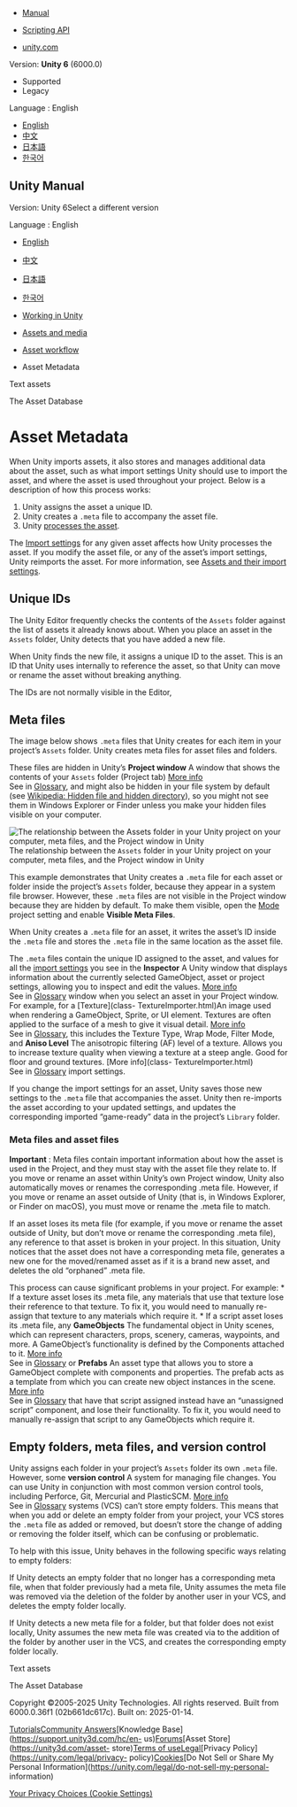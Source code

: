[](https://docs.unity3d.com)

  * [Manual](../Manual/index.html)
  * [Scripting API](../ScriptReference/index.html)

  * [unity.com](https://unity.com/)

Version: **Unity 6** (6000.0)

  * Supported
  * Legacy

Language : English

  * [English](/Manual/AssetMetadata.html)
  * [中文](/cn/current/Manual/AssetMetadata.html)
  * [日本語](/ja/current/Manual/AssetMetadata.html)
  * [한국어](/kr/current/Manual/AssetMetadata.html)

[](https://docs.unity3d.com)

## Unity Manual

Version: Unity 6Select a different version

Language : English

  * [English](/Manual/AssetMetadata.html)
  * [中文](/cn/current/Manual/AssetMetadata.html)
  * [日本語](/ja/current/Manual/AssetMetadata.html)
  * [한국어](/kr/current/Manual/AssetMetadata.html)

  * [Working in Unity](working-in-unity.html)
  * [Assets and media](assets-and-media.html)
  * [Asset workflow](AssetWorkflow.html)
  * Asset Metadata

[](class-TextAsset.html)

Text assets

[](AssetDatabase.html)

The Asset Database

# Asset Metadata

When Unity imports assets, it also stores and manages additional data about
the asset, such as what import settings Unity should use to import the asset,
and where the asset is used throughout your project. Below is a description of
how this process works:

  1. Unity assigns the asset a unique ID.
  2. Unity creates a `.meta` file to accompany the asset file.
  3. Unity [processes the asset](ImportingAssets.html#processing).

The [Import settings](ImportingAssets.html) for any given asset affects how
Unity processes the asset. If you modify the asset file, or any of the asset’s
import settings, Unity reimports the asset. For more information, see [Assets
and their import settings](ImportingAssets.html#importSettings).

## Unique IDs

The Unity Editor frequently checks the contents of the `Assets` folder against
the list of assets it already knows about. When you place an asset in the
`Assets` folder, Unity detects that you have added a new file.

When Unity finds the new file, it assigns a unique ID to the asset. This is an
ID that Unity uses internally to reference the asset, so that Unity can move
or rename the asset without breaking anything.

The IDs are not normally visible in the Editor,

## Meta files

The image below shows `.meta` files that Unity creates for each item in your
project’s `Assets` folder. Unity creates meta files for asset files and
folders.

These files are hidden in Unity’s **Project window** A window that shows the
contents of your `Assets` folder (Project tab) [More info](ProjectView.html)  
See in [Glossary](Glossary.html#Projectwindow), and might also be hidden in
your file system by default (see [Wikipedia: Hidden file and hidden
directory](https://en.wikipedia.org/wiki/Hidden_file_and_hidden_directory)),
so you might not see them in Windows Explorer or Finder unless you make your
hidden files visible on your computer.

![The relationship between the Assets folder in your Unity project on your
computer, meta files, and the Project window in
Unity](../uploads/Main/AssetWorkflowFolderAndProjectWindow.png) The
relationship between the `Assets` folder in your Unity project on your
computer, meta files, and the Project window in Unity

This example demonstrates that Unity creates a `.meta` file for each asset or
folder inside the project’s `Assets` folder, because they appear in a system
file browser. However, these `.meta` files are not visible in the Project
window because they are hidden by default. To make them visible, open the
[Mode](class-VersionControlSettings.html) project setting and enable **Visible
Meta Files**.

When Unity creates a `.meta` file for an asset, it writes the asset’s ID
inside the `.meta` file and stores the `.meta` file in the same location as
the asset file.

The `.meta` files contain the unique ID assigned to the asset, and values for
all the [import settings](ImportingAssets.html#importSettings) you see in the
**Inspector** A Unity window that displays information about the currently
selected GameObject, asset or project settings, allowing you to inspect and
edit the values. [More info](UsingTheInspector.html)  
See in [Glossary](Glossary.html#Inspector) window when you select an asset in
your Project window. For example, for a [Texture](class-
TextureImporter.html)An image used when rendering a GameObject, Sprite, or UI
element. Textures are often applied to the surface of a mesh to give it visual
detail. [More info](class-TextureImporter.html)  
See in [Glossary](Glossary.html#texture), this includes the Texture Type, Wrap
Mode, Filter Mode, and **Aniso Level** The anisotropic filtering (AF) level of
a texture. Allows you to increase texture quality when viewing a texture at a
steep angle. Good for floor and ground textures. [More info](class-
TextureImporter.html)  
See in [Glossary](Glossary.html#AnisoLevel) import settings.

If you change the import settings for an asset, Unity saves those new settings
to the `.meta` file that accompanies the asset. Unity then re-imports the
asset according to your updated settings, and updates the corresponding
imported “game-ready” data in the project’s `Library` folder.

### Meta files and asset files

**Important** : Meta files contain important information about how the asset
is used in the Project, and they must stay with the asset file they relate to.
If you move or rename an asset within Unity’s own Project window, Unity also
automatically moves or renames the corresponding .meta file. However, if you
move or rename an asset outside of Unity (that is, in Windows Explorer, or
Finder on macOS), you must move or rename the .meta file to match.

If an asset loses its meta file (for example, if you move or rename the asset
outside of Unity, but don’t move or rename the corresponding .meta file), any
reference to that asset is broken in your project. In this situation, Unity
notices that the asset does not have a corresponding meta file, generates a
new one for the moved/renamed asset as if it is a brand new asset, and deletes
the old “orphaned” .meta file.

This process can cause significant problems in your project. For example: * If
a texture asset loses its .meta file, any materials that use that texture lose
their reference to that texture. To fix it, you would need to manually re-
assign that texture to any materials which require it. * If a script asset
loses its .meta file, any **GameObjects** The fundamental object in Unity
scenes, which can represent characters, props, scenery, cameras, waypoints,
and more. A GameObject’s functionality is defined by the Components attached
to it. [More info](class-GameObject.html)  
See in [Glossary](Glossary.html#GameObject) or **Prefabs** An asset type that
allows you to store a GameObject complete with components and properties. The
prefab acts as a template from which you can create new object instances in
the scene. [More info](Prefabs.html)  
See in [Glossary](Glossary.html#Prefab) that have that script assigned instead
have an “unassigned script” component, and lose their functionality. To fix
it, you would need to manually re-assign that script to any GameObjects which
require it.

## Empty folders, meta files, and version control

Unity assigns each folder in your project’s `Assets` folder its own `.meta`
file. However, some **version control** A system for managing file changes.
You can use Unity in conjunction with most common version control tools,
including Perforce, Git, Mercurial and PlasticSCM. [More
info](VersionControl.html)  
See in [Glossary](Glossary.html#VersionControl) systems (VCS) can’t store
empty folders. This means that when you add or delete an empty folder from
your project, your VCS stores the `.meta` file as added or removed, but
doesn’t store the change of adding or removing the folder itself, which can be
confusing or problematic.

To help with this issue, Unity behaves in the following specific ways relating
to empty folders:

If Unity detects an empty folder that no longer has a corresponding meta file,
when that folder previously had a meta file, Unity assumes the meta file was
removed via the deletion of the folder by another user in your VCS, and
deletes the empty folder locally.

If Unity detects a new meta file for a folder, but that folder does not exist
locally, Unity assumes the new meta file was created via to the addition of
the folder by another user in the VCS, and creates the corresponding empty
folder locally.

[](class-TextAsset.html)

Text assets

[](AssetDatabase.html)

The Asset Database

Copyright ©2005-2025 Unity Technologies. All rights reserved. Built from
6000.0.36f1 (02b661dc617c). Built on: 2025-01-14.

[Tutorials](https://learn.unity.com/)[Community
Answers](https://answers.unity3d.com)[Knowledge
Base](https://support.unity3d.com/hc/en-
us)[Forums](https://forum.unity3d.com)[Asset Store](https://unity3d.com/asset-
store)[Terms of
use](https://docs.unity3d.com/Manual/TermsOfUse.html)[Legal](https://unity.com/legal)[Privacy
Policy](https://unity.com/legal/privacy-
policy)[Cookies](https://unity.com/legal/cookie-policy)[Do Not Sell or Share
My Personal Information](https://unity.com/legal/do-not-sell-my-personal-
information)

[Your Privacy Choices (Cookie Settings)](javascript:void\(0\);)


